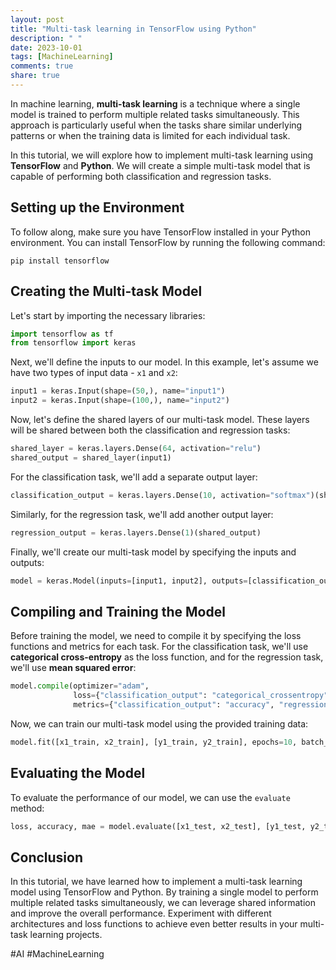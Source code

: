 ```yaml
---
layout: post
title: "Multi-task learning in TensorFlow using Python"
description: " "
date: 2023-10-01
tags: [MachineLearning]
comments: true
share: true
---
```


In machine learning, **multi-task learning** is a technique where a single model is trained to perform multiple related tasks simultaneously. This approach is particularly useful when the tasks share similar underlying patterns or when the training data is limited for each individual task.

In this tutorial, we will explore how to implement multi-task learning using **TensorFlow** and **Python**. We will create a simple multi-task model that is capable of performing both classification and regression tasks.

## Setting up the Environment

To follow along, make sure you have TensorFlow installed in your Python environment. You can install TensorFlow by running the following command:

```
pip install tensorflow
```

## Creating the Multi-task Model

Let's start by importing the necessary libraries:

```python
import tensorflow as tf
from tensorflow import keras
```

Next, we'll define the inputs to our model. In this example, let's assume we have two types of input data - `x1` and `x2`:

```python
input1 = keras.Input(shape=(50,), name="input1")
input2 = keras.Input(shape=(100,), name="input2")
```

Now, let's define the shared layers of our multi-task model. These layers will be shared between both the classification and regression tasks:

```python
shared_layer = keras.layers.Dense(64, activation="relu")
shared_output = shared_layer(input1)
```

For the classification task, we'll add a separate output layer:

```python
classification_output = keras.layers.Dense(10, activation="softmax")(shared_output)
```

Similarly, for the regression task, we'll add another output layer:

```python
regression_output = keras.layers.Dense(1)(shared_output)
```

Finally, we'll create our multi-task model by specifying the inputs and outputs:

```python
model = keras.Model(inputs=[input1, input2], outputs=[classification_output, regression_output])
```

## Compiling and Training the Model

Before training the model, we need to compile it by specifying the loss functions and metrics for each task. For the classification task, we'll use **categorical cross-entropy** as the loss function, and for the regression task, we'll use **mean squared error**:

```python
model.compile(optimizer="adam",
              loss={"classification_output": "categorical_crossentropy", "regression_output": "mse"},
              metrics={"classification_output": "accuracy", "regression_output": "mae"})
```

Now, we can train our multi-task model using the provided training data:

```python
model.fit([x1_train, x2_train], [y1_train, y2_train], epochs=10, batch_size=32)
```

## Evaluating the Model

To evaluate the performance of our model, we can use the `evaluate` method:

```python
loss, accuracy, mae = model.evaluate([x1_test, x2_test], [y1_test, y2_test])
```

## Conclusion

In this tutorial, we have learned how to implement a multi-task learning model using TensorFlow and Python. By training a single model to perform multiple related tasks simultaneously, we can leverage shared information and improve the overall performance. Experiment with different architectures and loss functions to achieve even better results in your multi-task learning projects.

#AI #MachineLearning